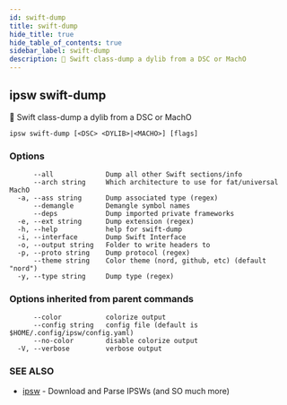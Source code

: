 ```yaml
---
id: swift-dump
title: swift-dump
hide_title: true
hide_table_of_contents: true
sidebar_label: swift-dump
description: 🚧 Swift class-dump a dylib from a DSC or MachO
---
```

## ipsw swift-dump

🚧 Swift class-dump a dylib from a DSC or MachO

```
ipsw swift-dump [<DSC> <DYLIB>|<MACHO>] [flags]
```

### Options

```
      --all             Dump all other Swift sections/info
      --arch string     Which architecture to use for fat/universal MachO
  -a, --ass string      Dump associated type (regex)
      --demangle        Demangle symbol names
      --deps            Dump imported private frameworks
  -e, --ext string      Dump extension (regex)
  -h, --help            help for swift-dump
  -i, --interface       Dump Swift Interface
  -o, --output string   Folder to write headers to
  -p, --proto string    Dump protocol (regex)
      --theme string    Color theme (nord, github, etc) (default "nord")
  -y, --type string     Dump type (regex)
```

### Options inherited from parent commands

```
      --color           colorize output
      --config string   config file (default is $HOME/.config/ipsw/config.yaml)
      --no-color        disable colorize output
  -V, --verbose         verbose output
```

### SEE ALSO

* [ipsw](/docs/cli/ipsw)	 - Download and Parse IPSWs (and SO much more)

